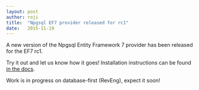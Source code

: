 ```yaml
---
layout: post
author: roji
title:  "Npgsql EF7 provider released for rc1"
date:   2015-11-19
---
```

A new version of the Npgsql Entity Framework 7 provider has been released for the EF7 rc1.

Try it out and let us know how it goes! Installation instructions can be found
[in the docs](../doc/ef7.html).

Work is in progress on database-first (RevEng), expect it soon!
